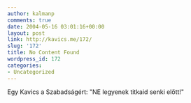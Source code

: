 ```yaml
---
author: kalmanp
comments: true
date: 2004-05-16 03:01:16+00:00
layout: post
link: http://kavics.me/172/
slug: '172'
title: No Content Found
wordpress_id: 172
categories:
- Uncategorized
---
```


Egy Kavics a Szabadságért: "NE legyenek titkaid senki előtt!"
